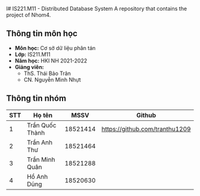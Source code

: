 I# IS221.M11 - Distributed Database System
A repository that contains the project of Nhom4.


## Thông tin môn học
* **Môn học:** Cơ sở dữ liệu phân tán
* **Lớp:** IS211.M11
* **Năm học:** HKI NH 2021-2022
* **Giảng viên:** 
  * ThS. Thái Bảo Trân
  * CN. Nguyễn Minh Nhựt

## Thông tin nhóm
STT | Họ tên | MSSV | Github
--- | -------|------|--------
1 | Trần Quốc Thành | 18521414 | https://github.com/tranthu1209
2 | Trần Anh Thư | 18521464 | 
3 | Trần Minh Quân | 18521288 | 
4 | Hồ Anh Dũng| 18520630 | 

